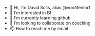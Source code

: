- 👋 Hi, I’m David Solis, alias @vonAtenlorf
- 👀 I’m interested in BI
- 🌱 I’m currently learning github
- 💞️ I’m looking to collaborate on coocking
- 📫 How to reach me by email

<!---
vonAtenlorf/vonAtenlorf is a ✨ special ✨ repository because its `README.md` (this file) appears on your GitHub profile.
You can click the Preview link to take a look at your changes.
--->

